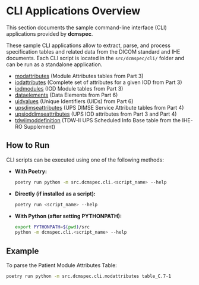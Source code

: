 # CLI Applications Overview

This section documents the sample command-line interface (CLI) applications provided by **dcmspec**.

These sample CLI applications allow to extract, parse, and process specification tables and related data from the DICOM standard and IHE documents. Each CLI script is located in the `src/dcmspec/cli/` folder and can be run as a standalone application.

- [modattributes](modattributes.md) (Module Attributes tables from Part 3)
- [iodattributes](iodattributes.md) (Complete set of attributes for a given IOD from Part 3)
- [iodmodules](iodmodules.md) (IOD Module tables from Part 3)
- [dataelements](dataelements.md) (Data Elements from Part 6)
- [uidvalues](uidvalues.md) (Unique Identifiers (UIDs) from Part 6)
- [upsdimseattributes](upsdimseattributes.md) (UPS DIMSE Service Attribute tables from Part 4)
- [upsioddimseattributes](upsioddimseattributes.md) (UPS IOD attributes from Part 3 and Part 4)
- [tdwiimoddefinition](tdwiimoddefinition.md) (TDW-II UPS Scheduled Info Base table from the IHE-RO Supplement)

## How to Run

CLI scripts can be executed using one of the following methods:

- **With Poetry:**

  ```bash
  poetry run python -m src.dcmspec.cli.<script_name> --help
  ```

- **Directly (if installed as a script):**

  ```bash
  poetry run <script_name> --help
  ```

- **With Python (after setting PYTHONPATH):**
  ```bash
  export PYTHONPATH=$(pwd)/src
  python -m dcmspec.cli.<script_name> --help
  ```

## Example

To parse the Patient Module Attributes Table:

```bash
poetry run python -m src.dcmspec.cli.modattributes table_C.7-1
```
